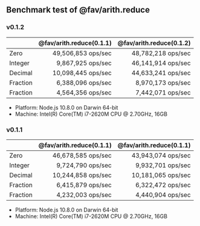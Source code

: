 ## Benchmark test of @fav/arith.reduce

### v0.1.2

|          | @fav/arith.reduce(0.1.1) | @fav/arith.reduce(0.1.2) |
|:---------|-------------------------:|-------------------------:|
| Zero     |       49,506,853 ops/sec |       48,782,218 ops/sec |
| Integer  |        9,867,925 ops/sec |       46,141,914 ops/sec |
| Decimal  |       10,098,445 ops/sec |       44,633,241 ops/sec |
| Fraction |        6,388,096 ops/sec |        8,970,173 ops/sec |
| Fraction |        4,564,356 ops/sec |        7,442,071 ops/sec |

- Platform: Node.js 10.8.0 on Darwin 64-bit
- Machine: Intel(R) Core(TM) i7-2620M CPU @ 2.70GHz, 16GB

### v0.1.1

|          | @fav/arith.reduce(0.1.1) | @fav/arith.reduce(0.1.1) |
|:---------|-------------------------:|-------------------------:|
| Zero     |       46,678,585 ops/sec |       43,943,074 ops/sec |
| Integer  |        9,724,790 ops/sec |        9,932,701 ops/sec |
| Decimal  |       10,244,858 ops/sec |       10,181,065 ops/sec |
| Fraction |        6,415,879 ops/sec |        6,322,472 ops/sec |
| Fraction |        4,232,003 ops/sec |        4,440,904 ops/sec |

- Platform: Node.js 10.8.0 on Darwin 64-bit
- Machine: Intel(R) Core(TM) i7-2620M CPU @ 2.70GHz, 16GB



